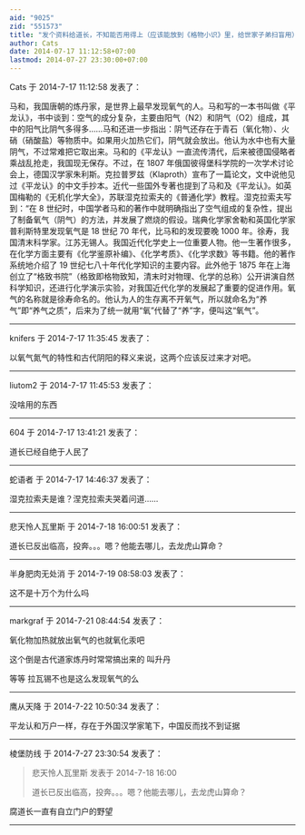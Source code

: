 ```yaml
---
aid: "9025"
zid: "551573"
title: "发个资料给道长，不知能否用得上（应该能放到《格物小识》里，给世家子弟扫盲用）"
author: Cats
date: 2014-07-17 11:12:58+07:00
lastmod: 2014-07-27 23:30:00+07:00
---
```


Cats 于 2014-7-17 11:12:58 发表了：

马和，我国唐朝的炼丹家，是世界上最早发现氧气的人。马和写的一本书叫做《平龙认》，书中谈到：空气的成分复杂，主要由阳气（N2）和阴气（O2）组成，其中的阳气比阴气多得多……马和还进一步指出：阴气还存在于青石（氧化物）、火硝（硝酸盐）等物质中。如果用火加热它们，阴气就会放出。他认为水中也有大量阴气，不过常难把它取出来。马和的《平龙认》一直流传清代，后来被德国侵略者乘战乱抢走，我国现无保存。不过，在 1807 年俄国彼得堡科学院的一次学术讨论会上，德国汉学家朱利斯。克拉普罗兹（Klaproth）宣布了一篇论文，文中说他见过《平龙认》的中文手抄本。近代一些国外专著也提到了马和及《平龙认》。如英国梅勒的《无机化学大全》，苏联湿克拉索夫的《普通化学》教程。湿克拉索夫写到：“在 8 世纪时，中国学者马和的著作中就明确指出了空气组成的复杂性，提出了制备氧气（阴气）的方法，并发展了燃烧的假设。瑞典化学家舍勒和英国化学家普利斯特里发现氧气是 18 世纪 70 年代，比马和的发现要晚 1000 年。徐寿，我国清末科学家。江苏无锡人。我国近代化学史上一位重要人物。他一生著作很多，在化学方面主要有《化学鉴原补编》、《化学考质》、《化学求数》等书籍。他的著作系统地介绍了 19 世纪七八十年代化学知识的主要内容。此外他于 1875 年在上海创立了“格致书院”（格致即格物致知，清末时对物理、化学的总称）公开讲演自然科学知识，还进行化学演示实验，对我国近代化学的发展起了重要的促进作用。氧气的名称就是徐寿命名的。他认为人的生存离不开氧气，所以就命名为“养气”即“养气之质”，后来为了统一就用“氧”代替了“养”字，便叫这“氧气”。

---

knifers 于 2014-7-17 11:35:45 发表了：

以氧气氮气的特性和古代阴阳的释义来说，这两个应该反过来才对吧。

---

liutom2 于 2014-7-17 11:45:53 发表了：

没啥用的东西

---

604 于 2014-7-17 13:41:21 发表了：

道长已经自绝于人民了

---

蛇语者 于 2014-7-17 14:46:37 发表了：

湿克拉索夫是谁？涅克拉索夫哭着问道……

---

悲天怜人瓦里斯 于 2014-7-18 16:00:51 发表了：

道长已反出临高，投奔。。。嗯？他能去哪儿，去龙虎山算命？

---

半身肥肉无处消 于 2014-7-19 08:58:03 发表了：

这不是十万个为什么吗

---

markgraf 于 2014-7-21 08:44:54 发表了：

氧化物加热就放出氧气的也就氧化汞吧

这个倒是古代道家炼丹时常常搞出来的 叫升丹

等等 拉瓦锡不也是这么发现氧气的么

---

鹰从天降 于 2014-7-22 10:50:34 发表了：

平龙认和万户一样，存在于外国汉学家笔下，中国反而找不到证据

---

棱堡防线 于 2014-7-27 23:30:54 发表了：

> 悲天怜人瓦里斯 发表于 2014-7-18 16:00
>
> 道长已反出临高，投奔。。。嗯？他能去哪儿，去龙虎山算命？

腐道长一直有自立门户的野望

---
